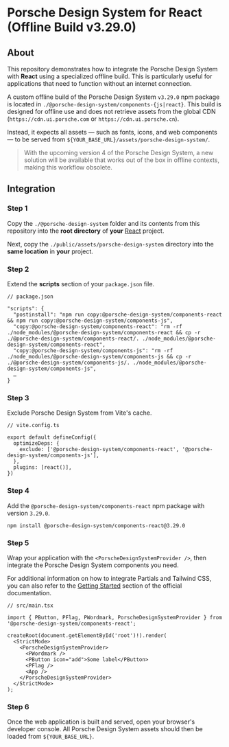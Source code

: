 # Porsche Design System for React (Offline Build v3.29.0)

## About

This repository demonstrates how to integrate the Porsche Design System with **React** using a specialized offline build.
This is particularly useful for applications that need to function without an internet connection.

A custom offline build of the Porsche Design System `v3.29.0` npm package is located in `./@porsche-design-system/components-{js|react}`.
This build is designed for offline use and does not retrieve assets from the global CDN (`https://cdn.ui.porsche.com` or `https://cdn.ui.porsche.cn`).

Instead, it expects all assets — such as fonts, icons, and web components — to be served from `${YOUR_BASE_URL}/assets/porsche-design-system/`.

> With the upcoming version 4 of the Porsche Design System, a new solution will be available that works out of the box in offline contexts, making this workflow obsolete.

## Integration

### Step 1

Copy the `./@porsche-design-system` folder and its contents from this repository into the **root directory** of **your** [React](https://react.dev/learn/creating-a-react-app#start-from-scratch) project.

Next, copy the `./public/assets/porsche-design-system` directory into the **same location** in **your** project.

### Step 2

Extend the **scripts** section of your `package.json` file.

```
// package.json

"scripts": {
  "postinstall": "npm run copy:@porsche-design-system/components-react && npm run copy:@porsche-design-system/components-js",
  "copy:@porsche-design-system/components-react": "rm -rf ./node_modules/@porsche-design-system/components-react && cp -r ./@porsche-design-system/components-react/. ./node_modules/@porsche-design-system/components-react",
  "copy:@porsche-design-system/components-js": "rm -rf ./node_modules/@porsche-design-system/components-js && cp -r ./@porsche-design-system/components-js/. ./node_modules/@porsche-design-system/components-js",
  …
}
```

### Step 3

Exclude Porsche Design System from Vite's cache.

```
// vite.config.ts

export default defineConfig({
  optimizeDeps: {
    exclude: ['@porsche-design-system/components-react', '@porsche-design-system/components-js'],
  },
  plugins: [react()],
})
```

### Step 4

Add the `@porsche-design-system/components-react` npm package with version `3.29.0`.

```
npm install @porsche-design-system/components-react@3.29.0
```

### Step 5

Wrap your application with the `<PorscheDesignSystemProvider />`, then integrate the Porsche Design System components you need.

For additional information on how to integrate Partials and Tailwind CSS, you can also refer to the [Getting Started](https://designsystem.porsche.com/v3/developing/react/getting-started) section of the official documentation.

```
// src/main.tsx

import { PButton, PFlag, PWordmark, PorscheDesignSystemProvider } from '@porsche-design-system/components-react';

createRoot(document.getElementById('root')!).render(
  <StrictMode>
    <PorscheDesignSystemProvider>
      <PWordmark />
      <PButton icon="add">Some label</PButton>
      <PFlag />
      <App />
    </PorscheDesignSystemProvider>
  </StrictMode>
);
```

### Step 6

Once the web application is built and served, open your browser's developer console.
All Porsche Design System assets should then be loaded from `${YOUR_BASE_URL}`.
